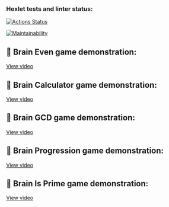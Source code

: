 ### Hexlet tests and linter status:

[![Actions Status](https://github.com/orthrus2106/frontend-project-44/actions/workflows/hexlet-check.yml/badge.svg)](https://github.com/orthrus2106/frontend-project-44/actions)

[![Maintainability](https://api.codeclimate.com/v1/badges/89fd390ecd1f3b52796d/maintainability)](https://codeclimate.com/github/orthrus2106/frontend-project-44/maintainability)

## 🎥 Brain Even game demonstration:

[View video](https://asciinema.org/a/I54hfgr4XroNDq7WA1tCSzCIc)

## 🎥 Brain Calculator game demonstration:

[View video](https://asciinema.org/a/v6fIELDmyuBVx2U5uvavMST3T)

## 🎥 Brain GCD game demonstration:

[View video](https://asciinema.org/a/G3ih6P015UVKekmUo7A5zXisR)

## 🎥 Brain Progression game demonstration:

[View video](https://asciinema.org/a/SaGy9v1fZLIubJEoeGR754q7d)

## 🎥 Brain Is Prime game demonstration:

[View video](https://asciinema.org/a/luByrii3sPsrBAv9Pr334fMf1)
